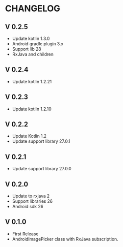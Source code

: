 # CHANGELOG

## V 0.2.5
- Update kotlin 1.3.0
- Android gradle plugin 3.x
- Support lib 28
- RxJava and children

## V 0.2.4
- Update kotlin 1.2.21

## V 0.2.3
- Update kotlin 1.2.10

## V 0.2.2
- Update Kotlin 1.2
- Update support library 27.0.1

## V 0.2.1
- Update support library 27.0.0

## V 0.2.0
- Update to rxjava 2
- Support libraries 26
- Android sdk 26

## V 0.1.0
- First Release
- AndroidImagePicker class with RxJava subscription.
